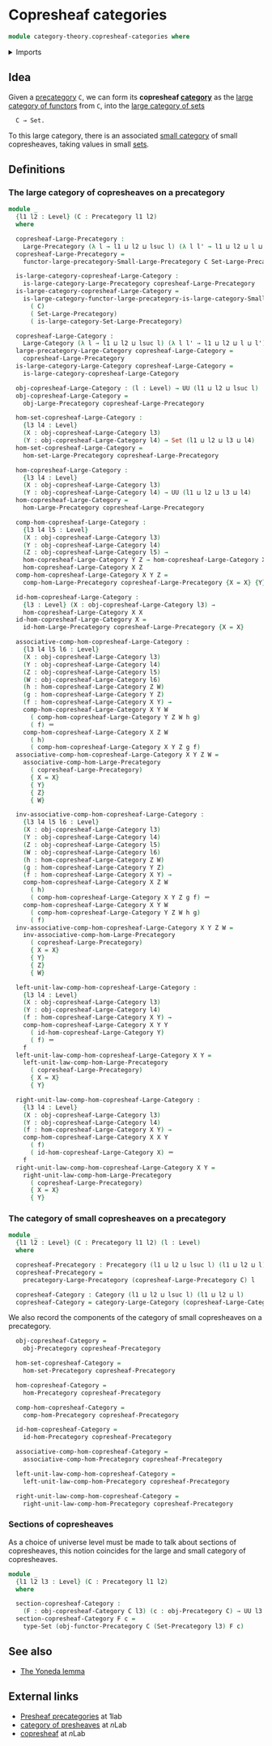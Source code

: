 # Copresheaf categories

```agda
module category-theory.copresheaf-categories where
```

<details><summary>Imports</summary>

```agda
open import category-theory.categories
open import category-theory.category-of-functors-from-small-to-large-categories
open import category-theory.functors-precategories
open import category-theory.large-categories
open import category-theory.large-precategories
open import category-theory.precategories
open import category-theory.precategory-of-functors-from-small-to-large-precategories

open import foundation.category-of-sets
open import foundation.identity-types
open import foundation.sets
open import foundation.universe-levels
```

</details>

## Idea

Given a [precategory](category-theory.precategories.md) `C`, we can form its
**copresheaf [category](category-theory.large-categories.md)** as the
[large category of functors](category-theory.functors-from-small-to-large-precategories.md)
from `C`, into the [large category of sets](foundation.category-of-sets.md)

```text
  C → Set.
```

To this large category, there is an associated
[small category](category-theory.categories.md) of small copresheaves, taking
values in small [sets](foundation-core.sets.md).

## Definitions

### The large category of copresheaves on a precategory

```agda
module _
  {l1 l2 : Level} (C : Precategory l1 l2)
  where

  copresheaf-Large-Precategory :
    Large-Precategory (λ l → l1 ⊔ l2 ⊔ lsuc l) (λ l l' → l1 ⊔ l2 ⊔ l ⊔ l')
  copresheaf-Large-Precategory =
    functor-large-precategory-Small-Large-Precategory C Set-Large-Precategory

  is-large-category-copresheaf-Large-Category :
    is-large-category-Large-Precategory copresheaf-Large-Precategory
  is-large-category-copresheaf-Large-Category =
    is-large-category-functor-large-precategory-is-large-category-Small-Large-Precategory
      ( C)
      ( Set-Large-Precategory)
      ( is-large-category-Set-Large-Precategory)

  copresheaf-Large-Category :
    Large-Category (λ l → l1 ⊔ l2 ⊔ lsuc l) (λ l l' → l1 ⊔ l2 ⊔ l ⊔ l')
  large-precategory-Large-Category copresheaf-Large-Category =
    copresheaf-Large-Precategory
  is-large-category-Large-Category copresheaf-Large-Category =
    is-large-category-copresheaf-Large-Category

  obj-copresheaf-Large-Category : (l : Level) → UU (l1 ⊔ l2 ⊔ lsuc l)
  obj-copresheaf-Large-Category =
    obj-Large-Precategory copresheaf-Large-Precategory

  hom-set-copresheaf-Large-Category :
    {l3 l4 : Level}
    (X : obj-copresheaf-Large-Category l3)
    (Y : obj-copresheaf-Large-Category l4) → Set (l1 ⊔ l2 ⊔ l3 ⊔ l4)
  hom-set-copresheaf-Large-Category =
    hom-set-Large-Precategory copresheaf-Large-Precategory

  hom-copresheaf-Large-Category :
    {l3 l4 : Level}
    (X : obj-copresheaf-Large-Category l3)
    (Y : obj-copresheaf-Large-Category l4) → UU (l1 ⊔ l2 ⊔ l3 ⊔ l4)
  hom-copresheaf-Large-Category =
    hom-Large-Precategory copresheaf-Large-Precategory

  comp-hom-copresheaf-Large-Category :
    {l3 l4 l5 : Level}
    (X : obj-copresheaf-Large-Category l3)
    (Y : obj-copresheaf-Large-Category l4)
    (Z : obj-copresheaf-Large-Category l5) →
    hom-copresheaf-Large-Category Y Z → hom-copresheaf-Large-Category X Y →
    hom-copresheaf-Large-Category X Z
  comp-hom-copresheaf-Large-Category X Y Z =
    comp-hom-Large-Precategory copresheaf-Large-Precategory {X = X} {Y} {Z}

  id-hom-copresheaf-Large-Category :
    {l3 : Level} (X : obj-copresheaf-Large-Category l3) →
    hom-copresheaf-Large-Category X X
  id-hom-copresheaf-Large-Category X =
    id-hom-Large-Precategory copresheaf-Large-Precategory {X = X}

  associative-comp-hom-copresheaf-Large-Category :
    {l3 l4 l5 l6 : Level}
    (X : obj-copresheaf-Large-Category l3)
    (Y : obj-copresheaf-Large-Category l4)
    (Z : obj-copresheaf-Large-Category l5)
    (W : obj-copresheaf-Large-Category l6)
    (h : hom-copresheaf-Large-Category Z W)
    (g : hom-copresheaf-Large-Category Y Z)
    (f : hom-copresheaf-Large-Category X Y) →
    comp-hom-copresheaf-Large-Category X Y W
      ( comp-hom-copresheaf-Large-Category Y Z W h g)
      ( f) ＝
    comp-hom-copresheaf-Large-Category X Z W
      ( h)
      ( comp-hom-copresheaf-Large-Category X Y Z g f)
  associative-comp-hom-copresheaf-Large-Category X Y Z W =
    associative-comp-hom-Large-Precategory
      ( copresheaf-Large-Precategory)
      { X = X}
      { Y}
      { Z}
      { W}

  inv-associative-comp-hom-copresheaf-Large-Category :
    {l3 l4 l5 l6 : Level}
    (X : obj-copresheaf-Large-Category l3)
    (Y : obj-copresheaf-Large-Category l4)
    (Z : obj-copresheaf-Large-Category l5)
    (W : obj-copresheaf-Large-Category l6)
    (h : hom-copresheaf-Large-Category Z W)
    (g : hom-copresheaf-Large-Category Y Z)
    (f : hom-copresheaf-Large-Category X Y) →
    comp-hom-copresheaf-Large-Category X Z W
      ( h)
      ( comp-hom-copresheaf-Large-Category X Y Z g f) ＝
    comp-hom-copresheaf-Large-Category X Y W
      ( comp-hom-copresheaf-Large-Category Y Z W h g)
      ( f)
  inv-associative-comp-hom-copresheaf-Large-Category X Y Z W =
    inv-associative-comp-hom-Large-Precategory
      ( copresheaf-Large-Precategory)
      { X = X}
      { Y}
      { Z}
      { W}

  left-unit-law-comp-hom-copresheaf-Large-Category :
    {l3 l4 : Level}
    (X : obj-copresheaf-Large-Category l3)
    (Y : obj-copresheaf-Large-Category l4)
    (f : hom-copresheaf-Large-Category X Y) →
    comp-hom-copresheaf-Large-Category X Y Y
      ( id-hom-copresheaf-Large-Category Y)
      ( f) ＝
    f
  left-unit-law-comp-hom-copresheaf-Large-Category X Y =
    left-unit-law-comp-hom-Large-Precategory
      ( copresheaf-Large-Precategory)
      { X = X}
      { Y}

  right-unit-law-comp-hom-copresheaf-Large-Category :
    {l3 l4 : Level}
    (X : obj-copresheaf-Large-Category l3)
    (Y : obj-copresheaf-Large-Category l4)
    (f : hom-copresheaf-Large-Category X Y) →
    comp-hom-copresheaf-Large-Category X X Y
      ( f)
      ( id-hom-copresheaf-Large-Category X) ＝
    f
  right-unit-law-comp-hom-copresheaf-Large-Category X Y =
    right-unit-law-comp-hom-Large-Precategory
      ( copresheaf-Large-Precategory)
      { X = X}
      { Y}
```

### The category of small copresheaves on a precategory

```agda
module _
  {l1 l2 : Level} (C : Precategory l1 l2) (l : Level)
  where

  copresheaf-Precategory : Precategory (l1 ⊔ l2 ⊔ lsuc l) (l1 ⊔ l2 ⊔ l)
  copresheaf-Precategory =
    precategory-Large-Precategory (copresheaf-Large-Precategory C) l

  copresheaf-Category : Category (l1 ⊔ l2 ⊔ lsuc l) (l1 ⊔ l2 ⊔ l)
  copresheaf-Category = category-Large-Category (copresheaf-Large-Category C) l
```

We also record the components of the category of small copresheaves on a
precategory.

```agda
  obj-copresheaf-Category =
    obj-Precategory copresheaf-Precategory

  hom-set-copresheaf-Category =
    hom-set-Precategory copresheaf-Precategory

  hom-copresheaf-Category =
    hom-Precategory copresheaf-Precategory

  comp-hom-copresheaf-Category =
    comp-hom-Precategory copresheaf-Precategory

  id-hom-copresheaf-Category =
    id-hom-Precategory copresheaf-Precategory

  associative-comp-hom-copresheaf-Category =
    associative-comp-hom-Precategory copresheaf-Precategory

  left-unit-law-comp-hom-copresheaf-Category =
    left-unit-law-comp-hom-Precategory copresheaf-Precategory

  right-unit-law-comp-hom-copresheaf-Category =
    right-unit-law-comp-hom-Precategory copresheaf-Precategory
```

### Sections of copresheaves

As a choice of universe level must be made to talk about sections of
copresheaves, this notion coincides for the large and small category of
copresheaves.

```agda
module _
  {l1 l2 l3 : Level} (C : Precategory l1 l2)
  where

  section-copresheaf-Category :
    (F : obj-copresheaf-Category C l3) (c : obj-Precategory C) → UU l3
  section-copresheaf-Category F c =
    type-Set (obj-functor-Precategory C (Set-Precategory l3) F c)
```

## See also

- [The Yoneda lemma](category-theory.yoneda-lemma-precategories.md)

## External links

- [Presheaf precategories](https://1lab.dev/Cat.Functor.Base.html#presheaf-precategories)
  at 1lab
- [category of presheaves](https://ncatlab.org/nlab/show/category+of+presheaves)
  at $n$Lab
- [copresheaf](https://ncatlab.org/nlab/show/copresheaf) at $n$Lab
